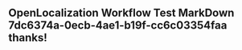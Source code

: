 <properties
ms.topic="hero-topic"
ms.test1="hero-topic"
ms.test2="test"/>

## OpenLocalization Workflow Test MarkDown 7dc6374a-0ecb-4ae1-b19f-cc6c03354faa thanks!
